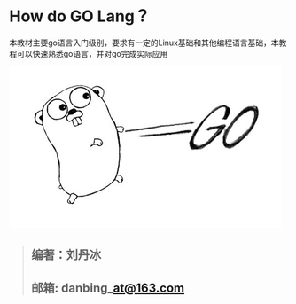 # How do GO Lang？

本教材主要go语言入门级别，要求有一定的Linux基础和其他编程语言基础，本教程可以快速熟悉go语言，并对go完成实际应用

![](/assets/5596081e0001261704920291.jpg.jpg)

> ## 编著：刘丹冰
>
> ## 邮箱: danbing\_at@163.com



